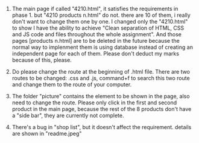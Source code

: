 1. The main page if called "4210.html", it satisfies the requirements in phase 1. but "4210 products n.html" do not. there are 10 of them, i really don't want to change them one by one. I changed only the "4210.html" to show I have the ability to achieve "Clean separation of HTML, CSS and JS code and files throughout the whole assignment". And those pages [products n.html] are to be deleted in the future because the normal way to implenment them is using database instead of creating an independent page for each of them. Please don't deduct my marks because of this, please.

2. Do please change the route at the beginning of .html file. There are two routes to be changed: .css and .js, command+f to search this two route and change them to the route of your computer.

3. The folder "picture" contains the element to be shown in the page, also need to change the route. Please only click in the first and second product in the main page, because the rest of the 8 products don't have a "side bar", they are currently not complete.

4. There's a bug in "shop list", but it doesn't affect the requirement. details are shown in "readme.jpeg"